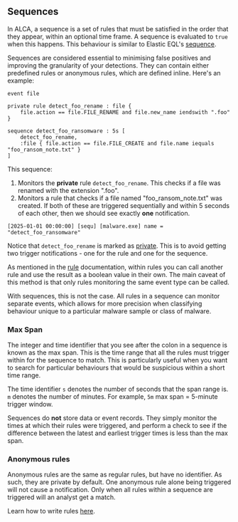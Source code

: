 ## Sequences

In ALCA, a sequence is a set of rules that must be satisfied in the order that they appear, within an optional time frame.
A sequence is evaluated to `true` when this happens. This behaviour is similar to Elastic EQL's
[sequence](https://www.elastic.co/guide/en/elasticsearch/reference/current/eql-syntax.html#eql-sequences).

Sequences are considered essential to minimising false positives and improving the granularity of your detections.
They can contain either predefined rules or anonymous rules, which are defined inline. Here's an example:

```
event file

private rule detect_foo_rename : file {
    file.action == file.FILE_RENAME and file.new_name iendswith ".foo"
}

sequence detect_foo_ransomware : 5s [
    detect_foo_rename,
    :file { file.action == file.FILE_CREATE and file.name iequals "foo_ransom_note.txt" }
]
```

This sequence:
1. Monitors the **private** rule `detect_foo_rename`. This checks if a file was renamed with the extension ".foo".
2. Monitors a rule that checks if a file named "foo_ransom_note.txt" was created. If both of these are triggered
   sequentially and within 5 seconds of each other, then we should see exactly **one** notification.

```
[2025-01-01 00:00:00] [sequ] [malware.exe] name = "detect_foo_ransomware"
```

Notice that `detect_foo_rename` is marked as [private](RULES.md#private-rules). This is to avoid getting two trigger 
notifications - one for the rule and one for the sequence.

As mentioned in the [rule](RULES.md) documentation, within rules you can call another rule and use the result
as a boolean value in their own. The main caveat of this method is that only rules monitoring the same event type can
be called.

With sequences, this is not the case. All rules in a sequence can monitor separate events, which allows for
more precision when classifying behaviour unique to a particular malware sample or class of malware.

### Max Span

The integer and time identifier that you see after the colon in a sequence is known as the max span. This is the time
range that all the rules must trigger within for the sequence to match. This is particularly useful when you want
to search for particular behaviours that would be suspicious within a short time range.

The time identifier `s` denotes the number of seconds that the span range is. `m` denotes the number of minutes. For
example, `5m` max span = 5-minute trigger window.

Sequences do **not** store data or event records. They simply monitor the times at which their rules were triggered,
and perform a check to see if the difference between the latest and earliest trigger times is less than the max span.

### Anonymous rules

Anonymous rules are the same as regular rules, but have no identifier. As such, they are private by default. One
anonymous rule alone being triggered will not cause a notification. Only when all rules within a sequence are triggered
will an analyst get a match.

Learn how to write rules [here](RULES.md).